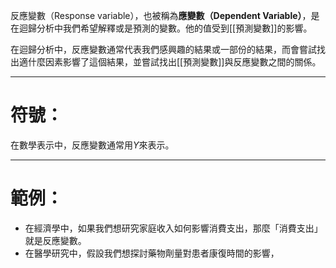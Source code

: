 反應變數（Response variable），也被稱為**應變數（Dependent Variable）**，是在迴歸分析中我們希望解釋或是預測的變數。他的值受到[[預測變數]]的影響。

在迴歸分析中，反應變數通常代表我們感興趣的結果或一部份的結果，而會嘗試找出適什麼因素影響了這個結果，並嘗試找出[[預測變數]]與反應變數之間的關係。
- - -
# 符號：
在數學表示中，反應變數通常用$Y$來表示。
- - -
# 範例：
- 在經濟學中，如果我們想研究家庭收入如何影響消費支出，那麼「消費支出」就是反應變數。
- 在醫學研究中，假設我們想探討藥物劑量對患者康復時間的影響，
